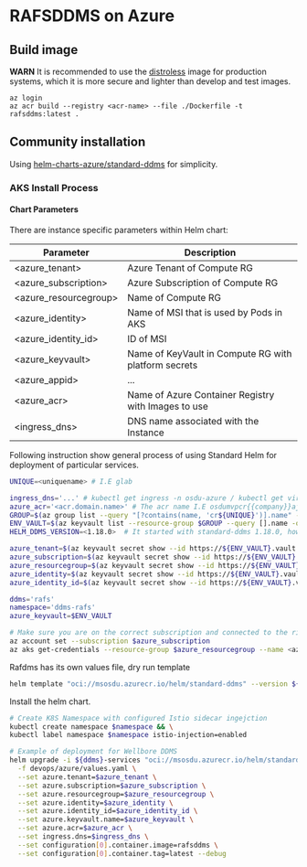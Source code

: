 # RAFSDDMS on Azure

## Build image

**WARN** It is recommended to use the [distroless](../../Dockerfile) image for production systems, which it is more secure and lighter than develop and test images.

```shell
az login
az acr build --registry <acr-name> --file ./Dockerfile -t rafsddms:latest .
```

## Community installation

Using [helm-charts-azure/standard-ddms](https://community.opengroup.org/osdu/platform/deployment-and-operations/helm-charts-azure/-/tree/master/osdu-ddms/standard-ddms) for simplicity.

### AKS Install Process

#### Chart Parameters

There are instance specific parameters within Helm chart:

| Parameter             | Description                                           |
| --------------------- | ----------------------------------------------------- |
| <azure_tenant>        | Azure Tenant of Compute RG                            |
| <azure_subscription>  | Azure Subscription of Compute RG                      |
| <azure_resourcegroup> | Name of Compute RG                                    |
| <azure_identity>      | Name of MSI that is used by Pods in AKS               |
| <azure_identity_id>   | ID of MSI                                             |
| <azure_keyvault>      | Name of KeyVault in Compute RG with platform secrets  |
| <azure_appid>         | ...                                                   |
| <azure_acr>           | Name of Azure Container Registry with Images to use   |
| <ingress_dns>         | DNS name associated with the Instance                 |

Following instruction show general process of using Standard Helm for deployment of particular services.

```bash
UNIQUE=<uniquename> # I.E glab

ingress_dns='...' # kubectl get ingress -n osdu-azure / kubectl get virtualservice -n istio-system
azure_acr='<acr.domain.name>' # The acr name I.E osdumvpcr{{company}}ajlhcr.azurecr.io
GROUP=$(az group list --query "[?contains(name, 'cr${UNIQUE}')].name" -otsv)
ENV_VAULT=$(az keyvault list --resource-group $GROUP --query [].name -otsv)
HELM_DDMS_VERSION=<1.18.0>  # It started with standard-ddms 1.18.0, however, it should be the last one

azure_tenant=$(az keyvault secret show --id https://${ENV_VAULT}.vault.azure.net/secrets/tenant-id --query value -otsv)
azure_subscription=$(az keyvault secret show --id https://${ENV_VAULT}.vault.azure.net/secrets/subscription-id --query value -otsv)
azure_resourcegroup=$(az keyvault secret show --id https://${ENV_VAULT}.vault.azure.net/secrets/base-name-cr --query value -otsv)-rg
azure_identity=$(az keyvault secret show --id https://${ENV_VAULT}.vault.azure.net/secrets/base-name-cr --query value -otsv)-osdu-identity
azure_identity_id=$(az keyvault secret show --id https://${ENV_VAULT}.vault.azure.net/secrets/osdu-identity-id --query value -otsv)

ddms='rafs'
namespace='ddms-rafs'
azure_keyvault=$ENV_VAULT

# Make sure you are on the correct subscription and connected to the right AKS.
az account set --subscription $azure_subscription
az aks get-credentials --resource-group $azure_resourcegroup --name <azure_kubernetese_service>
```

Rafdms has its own values file, dry run template

```bash
helm template "oci://msosdu.azurecr.io/helm/standard-ddms" --version ${HELM_DDMS_VERSION} -f devops/azure/values.yaml
```

Install the helm chart.

```bash
# Create K8S Namespace with configured Istio sidecar ingejction
kubectl create namespace $namespace && \
kubectl label namespace $namespace istio-injection=enabled

# Example of deployment for Wellbore DDMS
helm upgrade -i ${ddms}-services "oci://msosdu.azurecr.io/helm/standard-ddms" --version ${HELM_DDMS_VERSION} -n $namespace \
  -f devops/azure/values.yaml \
  --set azure.tenant=$azure_tenant \
  --set azure.subscription=$azure_subscription \
  --set azure.resourcegroup=$azure_resourcegroup \
  --set azure.identity=$azure_identity \
  --set azure.identity_id=$azure_identity_id \
  --set azure.keyvault.name=$azure_keyvault \
  --set azure.acr=$azure_acr \
  --set ingress.dns=$ingress_dns \
  --set configuration[0].container.image=rafsddms \
  --set configuration[0].container.tag=latest --debug
```
